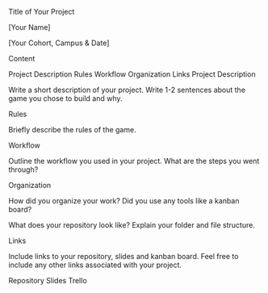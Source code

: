 Title of Your Project

[Your Name]

[Your Cohort, Campus & Date]

Content

Project Description
Rules
Workflow
Organization
Links
Project Description

Write a short description of your project. Write 1-2 sentences about the game you chose to build and why.

Rules

Briefly describe the rules of the game.

Workflow

Outline the workflow you used in your project. What are the steps you went through?

Organization

How did you organize your work? Did you use any tools like a kanban board?

What does your repository look like? Explain your folder and file structure.

Links

Include links to your repository, slides and kanban board. Feel free to include any other links associated with your project.

Repository
Slides
Trello